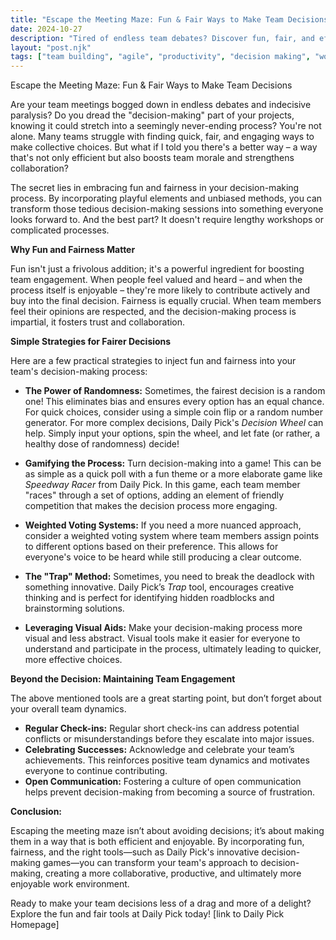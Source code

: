 ```yaml
---
title: "Escape the Meeting Maze: Fun & Fair Ways to Make Team Decisions"
date: 2024-10-27
description: "Tired of endless team debates? Discover fun, fair, and efficient decision-making methods that boost morale and productivity.  Learn how to use games and tools to make choices everyone agrees on!"
layout: "post.njk"
tags: ["team building", "agile", "productivity", "decision making", "workplace culture", "remote work", "meeting facilitation"]
---
```


Escape the Meeting Maze: Fun & Fair Ways to Make Team Decisions

Are your team meetings bogged down in endless debates and indecisive paralysis?  Do you dread the "decision-making" part of your projects, knowing it could stretch into a seemingly never-ending process? You're not alone.  Many teams struggle with finding quick, fair, and engaging ways to make collective choices. But what if I told you there's a better way – a way that's not only efficient but also boosts team morale and strengthens collaboration?

The secret lies in embracing fun and fairness in your decision-making process.  By incorporating playful elements and unbiased methods, you can transform those tedious decision-making sessions into something everyone looks forward to.  And the best part?  It doesn't require lengthy workshops or complicated processes.

**Why Fun and Fairness Matter**

Fun isn't just a frivolous addition; it's a powerful ingredient for boosting team engagement.  When people feel valued and heard – and when the process itself is enjoyable – they're more likely to contribute actively and buy into the final decision.  Fairness is equally crucial.  When team members feel their opinions are respected, and the decision-making process is impartial, it fosters trust and collaboration.

**Simple Strategies for Fairer Decisions**

Here are a few practical strategies to inject fun and fairness into your team's decision-making process:

* **The Power of Randomness:**  Sometimes, the fairest decision is a random one!  This eliminates bias and ensures every option has an equal chance.  For quick choices, consider using a simple coin flip or a random number generator. For more complex decisions, Daily Pick's *Decision Wheel* can help.  Simply input your options, spin the wheel, and let fate (or rather, a healthy dose of randomness) decide!

* **Gamifying the Process:** Turn decision-making into a game!  This can be as simple as a quick poll with a fun theme or a more elaborate game like *Speedway Racer* from Daily Pick. In this game, each team member "races" through a set of options, adding an element of friendly competition that makes the decision process more engaging.

* **Weighted Voting Systems:** If you need a more nuanced approach, consider a weighted voting system where team members assign points to different options based on their preference. This allows for everyone's voice to be heard while still producing a clear outcome.

* **The "Trap" Method:** Sometimes, you need to break the deadlock with something innovative. Daily Pick’s *Trap* tool, encourages creative thinking and is perfect for identifying hidden roadblocks and brainstorming solutions.

* **Leveraging Visual Aids:**  Make your decision-making process more visual and less abstract.  Visual tools make it easier for everyone to understand and participate in the process, ultimately leading to quicker, more effective choices.

**Beyond the Decision: Maintaining Team Engagement**

The above mentioned tools are a great starting point, but don’t forget about your overall team dynamics.

* **Regular Check-ins:**  Regular short check-ins can address potential conflicts or misunderstandings before they escalate into major issues.
* **Celebrating Successes:** Acknowledge and celebrate your team’s achievements. This reinforces positive team dynamics and motivates everyone to continue contributing.
* **Open Communication:** Fostering a culture of open communication helps prevent decision-making from becoming a source of frustration.


**Conclusion:**

Escaping the meeting maze isn’t about avoiding decisions; it’s about making them in a way that is both efficient and enjoyable. By incorporating fun, fairness, and the right tools—such as Daily Pick's innovative decision-making games—you can transform your team's approach to decision-making, creating a more collaborative, productive, and ultimately more enjoyable work environment.


Ready to make your team decisions less of a drag and more of a delight? Explore the fun and fair tools at Daily Pick today!  [link to Daily Pick Homepage]
